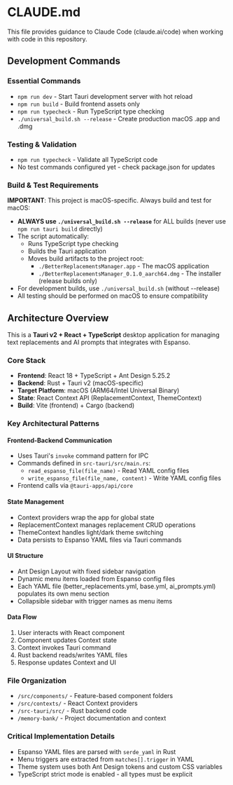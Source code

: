 # CLAUDE.md

This file provides guidance to Claude Code (claude.ai/code) when working with code in this repository.

## Development Commands

### Essential Commands
- `npm run dev` - Start Tauri development server with hot reload
- `npm run build` - Build frontend assets only
- `npm run typecheck` - Run TypeScript type checking
- `./universal_build.sh --release` - Create production macOS .app and .dmg

### Testing & Validation
- `npm run typecheck` - Validate all TypeScript code
- No test commands configured yet - check package.json for updates

### Build & Test Requirements
**IMPORTANT**: This project is macOS-specific. Always build and test for macOS:
- **ALWAYS use `./universal_build.sh --release`** for ALL builds (never use `npm run tauri build` directly)
- The script automatically:
  - Runs TypeScript type checking
  - Builds the Tauri application
  - Moves build artifacts to the project root:
    - `./BetterReplacementsManager.app` - The macOS application
    - `./BetterReplacementsManager_0.1.0_aarch64.dmg` - The installer (release builds only)
- For development builds, use `./universal_build.sh` (without --release)
- All testing should be performed on macOS to ensure compatibility

## Architecture Overview

This is a **Tauri v2 + React + TypeScript** desktop application for managing text replacements and AI prompts that integrates with Espanso.

### Core Stack
- **Frontend**: React 18 + TypeScript + Ant Design 5.25.2
- **Backend**: Rust + Tauri v2 (macOS-specific)
- **Target Platform**: macOS (ARM64/Intel Universal Binary)
- **State**: React Context API (ReplacementContext, ThemeContext)
- **Build**: Vite (frontend) + Cargo (backend)

### Key Architectural Patterns

#### Frontend-Backend Communication
- Uses Tauri's `invoke` command pattern for IPC
- Commands defined in `src-tauri/src/main.rs`:
  - `read_espanso_file(file_name)` - Read YAML config files
  - `write_espanso_file(file_name, content)` - Write YAML config files
- Frontend calls via `@tauri-apps/api/core`

#### State Management
- Context providers wrap the app for global state
- ReplacementContext manages replacement CRUD operations
- ThemeContext handles light/dark theme switching
- Data persists to Espanso YAML files via Tauri commands

#### UI Structure
- Ant Design Layout with fixed sidebar navigation
- Dynamic menu items loaded from Espanso config files
- Each YAML file (better_replacements.yml, base.yml, ai_prompts.yml) populates its own menu section
- Collapsible sidebar with trigger names as menu items

#### Data Flow
1. User interacts with React component
2. Component updates Context state
3. Context invokes Tauri command
4. Rust backend reads/writes YAML files
5. Response updates Context and UI

### File Organization
- `/src/components/` - Feature-based component folders
- `/src/contexts/` - React Context providers
- `/src-tauri/src/` - Rust backend code
- `/memory-bank/` - Project documentation and context

### Critical Implementation Details
- Espanso YAML files are parsed with `serde_yaml` in Rust
- Menu triggers are extracted from `matches[].trigger` in YAML
- Theme system uses both Ant Design tokens and custom CSS variables
- TypeScript strict mode is enabled - all types must be explicit